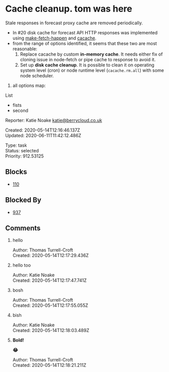 # Cache cleanup. tom was here

Stale responses in forecast proxy cache are removed periodically.

- In #20 disk cache for forecast API HTTP responses was implemented using [make-fetch-happen](https://github.com/zkat/make-fetch-happen) and [cacache](https://github.com/zkat/cacache).
- from the range of options identified, it seems that these two are most reasonable:
    1. Replace cacache by custom **in-memory cache**. It needs either fix of cloning issue in node-fetch or pipe cache to response to avoid it.
    2. Set up **disk cache cleanup**. It is possible to clean it on operating system level (cron) or node runtime level (`cacache.rm.all`) with some node scheduler.
1. all options map:


List

- fists
- second

Reporter: Katie Noake <katie@berrycloud.co.uk>  

Created: 2020-05-14T12:16:46.137Z  
Updated: 2020-06-11T11:42:12.486Z

Type: task  
Status: selected  
Priority: 912.53125

## Blocks
- [110](110.md "A different title ? hello")

## Blocked By
- [937](937.md "A different title 🍋🎸")

## Comments
1.  hello

    Author: Thomas Turrell-Croft  
    Created: 2020-05-14T12:17:29.436Z  

2.  hello too

    Author: Katie Noake  
    Created: 2020-05-14T12:17:47.741Z  

3.  bosh

    Author: Thomas Turrell-Croft  
    Created: 2020-05-14T12:17:55.055Z  

4.  bish

    Author: Katie Noake  
    Created: 2020-05-14T12:18:03.489Z  

5.  **Bold!**

    **😂**

    Author: Thomas Turrell-Croft  
    Created: 2020-05-14T12:18:21.211Z  
